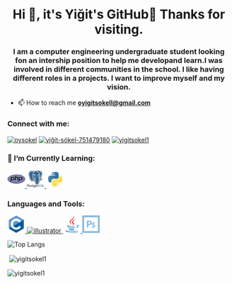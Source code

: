 <h1 align="center">Hi 👋, it's Yiğit's GitHub👋 Thanks for visiting.</h1>
<h3 align="center">I am a computer engineering undergraduate student looking fon an intership position to help me developand learn.I was involved in different communities in the school. I like having different roles in a projects. I want to improve myself and my vision.</h3>

- 📫 How to reach me **oyigitsokell@gmail.com**

<h3 align="left">Connect with me:</h3>
<p align="left">
<a href="https://twitter.com/oysokel" target="blank"><img align="center" src="https://raw.githubusercontent.com/rahuldkjain/github-profile-readme-generator/master/src/images/icons/Social/twitter.svg" alt="oysokel" height="30" width="40" /></a>
<a href="https://linkedin.com/in/yiğit-sökel-751479180" target="blank"><img align="center" src="https://raw.githubusercontent.com/rahuldkjain/github-profile-readme-generator/master/src/images/icons/Social/linked-in-alt.svg" alt="yiğit-sökel-751479180" height="30" width="40" /></a>
<a href="https://instagram.com/yigitsokel1" target="blank"><img align="center" src="https://raw.githubusercontent.com/rahuldkjain/github-profile-readme-generator/master/src/images/icons/Social/instagram.svg" alt="yigitsokel1" height="30" width="40" /></a>
</p>


<h3 align="left">🌱 I’m Currently Learning:</h3>
<p align="left"> <a href="https://www.php.net" target="_blank" rel="noreferrer"> <img src="https://raw.githubusercontent.com/devicons/devicon/master/icons/php/php-original.svg" alt="php" width="40" height="40"/> </a> <a href="https://www.postgresql.org" target="_blank" rel="noreferrer"> <img src="https://raw.githubusercontent.com/devicons/devicon/master/icons/postgresql/postgresql-original-wordmark.svg" alt="postgresql" width="40" height="40"/> </a> <a href="https://www.python.org" target="_blank" rel="noreferrer"> <img src="https://raw.githubusercontent.com/devicons/devicon/master/icons/python/python-original.svg" alt="python" width="40" height="40"/> </a> </p>

<h3 align="left">Languages and Tools:</h3>
<p align="left"> <a href="https://www.cprogramming.com/" target="_blank" rel="noreferrer"> <img src="https://raw.githubusercontent.com/devicons/devicon/master/icons/c/c-original.svg" alt="c" width="40" height="40"/> </a> <a href="https://www.adobe.com/in/products/illustrator.html" target="_blank" rel="noreferrer"> <img src="https://www.vectorlogo.zone/logos/adobe_illustrator/adobe_illustrator-icon.svg" alt="illustrator" width="40" height="40"/> </a> <a href="https://www.java.com" target="_blank" rel="noreferrer"> <img src="https://raw.githubusercontent.com/devicons/devicon/master/icons/java/java-original.svg" alt="java" width="40" height="40"/> </a> <a href="https://www.photoshop.com/en" target="_blank" rel="noreferrer"> <img src="https://raw.githubusercontent.com/devicons/devicon/master/icons/photoshop/photoshop-line.svg" alt="photoshop" width="40" height="40"/> </a> </p>


![Top Langs](https://github-readme-stats.vercel.app/api/top-langs/?username=yigitsokel1&theme=tokyonight)

<p>&nbsp;<img align="center" src="https://github-readme-stats.vercel.app/api?username=yigitsokel1&show_icons=true&theme=dark&locale=en" alt="yigitsokel1" /></p>

<p><img align="center" src="https://github-readme-streak-stats.herokuapp.com/?user=yigitsokel1&theme=dark" alt="yigitsokel1" /></p>

